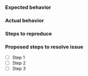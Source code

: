 ### Expected behavior

### Actual behavior

### Steps to reproduce

### Proposed steps to resolve issue
- [ ] Step 1
- [ ] Step 2
- [ ] Step 3
